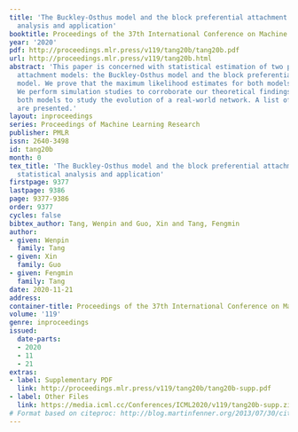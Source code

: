 ```yaml
---
title: 'The Buckley-Osthus model and the block preferential attachment model: statistical
  analysis and application'
booktitle: Proceedings of the 37th International Conference on Machine Learning
year: '2020'
pdf: http://proceedings.mlr.press/v119/tang20b/tang20b.pdf
url: http://proceedings.mlr.press/v119/tang20b.html
abstract: 'This paper is concerned with statistical estimation of two preferential
  attachment models: the Buckley-Osthus model and the block preferential attachment
  model. We prove that the maximum likelihood estimates for both models are consistent.
  We perform simulation studies to corroborate our theoretical findings. We also apply
  both models to study the evolution of a real-world network. A list of open problems
  are presented.'
layout: inproceedings
series: Proceedings of Machine Learning Research
publisher: PMLR
issn: 2640-3498
id: tang20b
month: 0
tex_title: 'The Buckley-Osthus model and the block preferential attachment model:
  statistical analysis and application'
firstpage: 9377
lastpage: 9386
page: 9377-9386
order: 9377
cycles: false
bibtex_author: Tang, Wenpin and Guo, Xin and Tang, Fengmin
author:
- given: Wenpin
  family: Tang
- given: Xin
  family: Guo
- given: Fengmin
  family: Tang
date: 2020-11-21
address: 
container-title: Proceedings of the 37th International Conference on Machine Learning
volume: '119'
genre: inproceedings
issued:
  date-parts:
  - 2020
  - 11
  - 21
extras:
- label: Supplementary PDF
  link: http://proceedings.mlr.press/v119/tang20b/tang20b-supp.pdf
- label: Other Files
  link: https://media.icml.cc/Conferences/ICML2020/v119/tang20b-supp.zip
# Format based on citeproc: http://blog.martinfenner.org/2013/07/30/citeproc-yaml-for-bibliographies/
---
```

